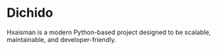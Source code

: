 # Dichido
Hxaisman is a modern Python-based project designed to be scalable, maintainable, and developer-friendly.
